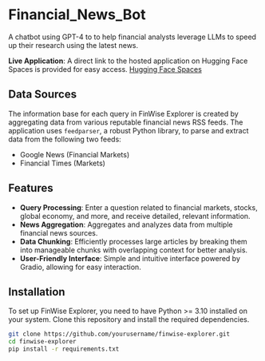 # Financial_News_Bot
A chatbot using GPT-4 to to help financial analysts leverage LLMs to speed up their research using the latest news.

**Live Application**: A direct link to the hosted application on Hugging Face Spaces is provided for easy access. [Hugging Face Spaces](https://huggingface.co/spaces/kpal002/FinWise_Explorer)

## Data Sources
The information base for each query in FinWise Explorer is created by aggregating data from various reputable financial news RSS feeds. The application uses `feedparser`, a robust Python library, to parse and extract data from the following two feeds:

- Google News (Financial Markets)
- Financial Times (Markets)

## Features
- **Query Processing**: Enter a question related to financial markets, stocks, global economy, and more, and receive detailed, relevant information.
- **News Aggregation**: Aggregates and analyzes data from multiple financial news sources.
- **Data Chunking**: Efficiently processes large articles by breaking them into manageable chunks with overlapping context for better analysis.
- **User-Friendly Interface**: Simple and intuitive interface powered by Gradio, allowing for easy interaction.

## Installation
To set up FinWise Explorer, you need to have Python >= 3.10 installed on your system. Clone this repository and install the required dependencies.

```bash
git clone https://github.com/yourusername/finwise-explorer.git
cd finwise-explorer
pip install -r requirements.txt
